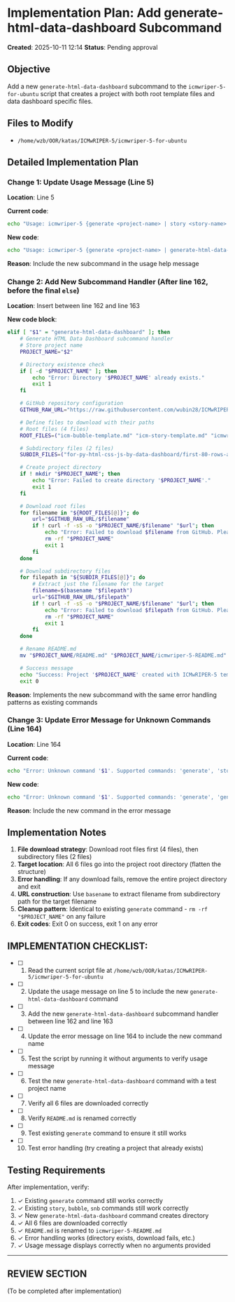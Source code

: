 # Implementation Plan: Add generate-html-data-dashboard Subcommand

**Created**: 2025-10-11 12:14
**Status**: Pending approval

## Objective
Add a new `generate-html-data-dashboard` subcommand to the `icmwriper-5-for-ubuntu` script that creates a project with both root template files and data dashboard specific files.

## Files to Modify
- `/home/wzb/OOR/katas/ICMwRIPER-5/icmwriper-5-for-ubuntu`

## Detailed Implementation Plan

### Change 1: Update Usage Message (Line 5)
**Location**: Line 5

**Current code**:
```bash
echo "Usage: icmwriper-5 {generate <project-name> | story <story-name> | bubble <bubble-name> | snb <story-name>}"
```

**New code**:
```bash
echo "Usage: icmwriper-5 {generate <project-name> | generate-html-data-dashboard <project-name> | story <story-name> | bubble <bubble-name> | snb <story-name>}"
```

**Reason**: Include the new subcommand in the usage help message

### Change 2: Add New Subcommand Handler (After line 162, before the final `else`)
**Location**: Insert between line 162 and line 163

**New code block**:
```bash
elif [ "$1" = "generate-html-data-dashboard" ]; then
    # Generate HTML Data Dashboard subcommand handler
    # Store project name
    PROJECT_NAME="$2"

    # Directory existence check
    if [ -d "$PROJECT_NAME" ]; then
        echo "Error: Directory '$PROJECT_NAME' already exists."
        exit 1
    fi

    # GitHub repository configuration
    GITHUB_RAW_URL="https://raw.githubusercontent.com/wubin28/ICMwRIPER-5/main"

    # Define files to download with their paths
    # Root files (4 files)
    ROOT_FILES=("icm-bubble-template.md" "icm-story-template.md" "icmwriper-5.md" "README.md")

    # Subdirectory files (2 files)
    SUBDIR_FILES=("for-py-html-css-js-by-data-dashboard/first-80-rows-agentic_ai_performance_dataset_20250622.xlsx" "for-py-html-css-js-by-data-dashboard/.gitignore")

    # Create project directory
    if ! mkdir "$PROJECT_NAME"; then
        echo "Error: Failed to create directory '$PROJECT_NAME'."
        exit 1
    fi

    # Download root files
    for filename in "${ROOT_FILES[@]}"; do
        url="$GITHUB_RAW_URL/$filename"
        if ! curl -f -sS -o "$PROJECT_NAME/$filename" "$url"; then
            echo "Error: Failed to download $filename from GitHub. Please check your internet connection and repository availability."
            rm -rf "$PROJECT_NAME"
            exit 1
        fi
    done

    # Download subdirectory files
    for filepath in "${SUBDIR_FILES[@]}"; do
        # Extract just the filename for the target
        filename=$(basename "$filepath")
        url="$GITHUB_RAW_URL/$filepath"
        if ! curl -f -sS -o "$PROJECT_NAME/$filename" "$url"; then
            echo "Error: Failed to download $filepath from GitHub. Please check your internet connection and repository availability."
            rm -rf "$PROJECT_NAME"
            exit 1
        fi
    done

    # Rename README.md
    mv "$PROJECT_NAME/README.md" "$PROJECT_NAME/icmwriper-5-README.md"

    # Success message
    echo "Success: Project '$PROJECT_NAME' created with ICMwRIPER-5 template files and HTML data dashboard resources."
    exit 0
```

**Reason**: Implements the new subcommand with the same error handling patterns as existing commands

### Change 3: Update Error Message for Unknown Commands (Line 164)
**Location**: Line 164

**Current code**:
```bash
echo "Error: Unknown command '$1'. Supported commands: 'generate', 'story', 'bubble', 'snb'."
```

**New code**:
```bash
echo "Error: Unknown command '$1'. Supported commands: 'generate', 'generate-html-data-dashboard', 'story', 'bubble', 'snb'."
```

**Reason**: Include the new command in the error message

## Implementation Notes

1. **File download strategy**: Download root files first (4 files), then subdirectory files (2 files)
2. **Target location**: All 6 files go into the project root directory (flatten the structure)
3. **Error handling**: If any download fails, remove the entire project directory and exit
4. **URL construction**: Use `basename` to extract filename from subdirectory path for the target filename
5. **Cleanup pattern**: Identical to existing `generate` command - `rm -rf "$PROJECT_NAME"` on any failure
6. **Exit codes**: Exit 0 on success, exit 1 on any error

## IMPLEMENTATION CHECKLIST:

- [ ] 1. Read the current script file at `/home/wzb/OOR/katas/ICMwRIPER-5/icmwriper-5-for-ubuntu`
- [ ] 2. Update the usage message on line 5 to include the new `generate-html-data-dashboard` command
- [ ] 3. Add the new `generate-html-data-dashboard` subcommand handler between line 162 and line 163
- [ ] 4. Update the error message on line 164 to include the new command name
- [ ] 5. Test the script by running it without arguments to verify usage message
- [ ] 6. Test the new `generate-html-data-dashboard` command with a test project name
- [ ] 7. Verify all 6 files are downloaded correctly
- [ ] 8. Verify `README.md` is renamed correctly
- [ ] 9. Test existing `generate` command to ensure it still works
- [ ] 10. Test error handling (try creating a project that already exists)

## Testing Requirements

After implementation, verify:
1. ✓ Existing `generate` command still works correctly
2. ✓ Existing `story`, `bubble`, `snb` commands still work correctly
3. ✓ New `generate-html-data-dashboard` command creates directory
4. ✓ All 6 files are downloaded correctly
5. ✓ `README.md` is renamed to `icmwriper-5-README.md`
6. ✓ Error handling works (directory exists, download fails, etc.)
7. ✓ Usage message displays correctly when no arguments provided

---

## REVIEW SECTION
(To be completed after implementation)
